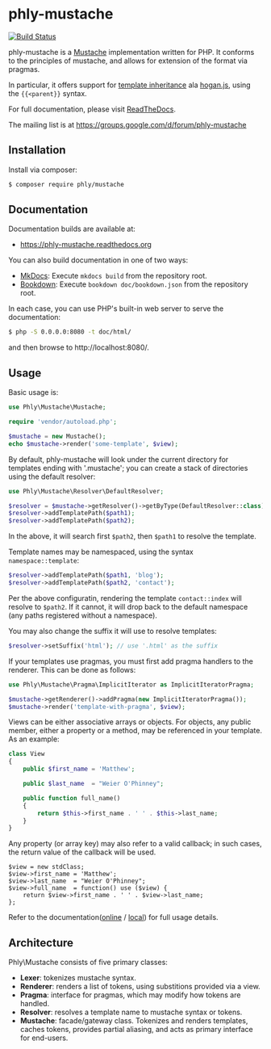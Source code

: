 # phly-mustache

[![Build Status](https://secure.travis-ci.org/phly/phly-mustache.png?branch=develop)](http://travis-ci.org/phly/phly-mustache)

phly-mustache is a [Mustache](http://mustache.github.com) implementation written
for PHP. It conforms to the principles of mustache, and allows for
extension of the format via pragmas.

In particular, it offers support for [template
inheritance](https://github.com/mustache/spec/pull/75) ala
[hogan.js](https://github.com/twitter/hogan.js), using the `{{<parent}}` syntax.

For full documentation, please visit 
[ReadTheDocs](http://phly-mustache.readthedocs.org/).

The mailing list is at https://groups.google.com/d/forum/phly-mustache

## Installation

Install via composer:

```bash
$ composer require phly/mustache
```

## Documentation

Documentation builds are available at:

- https://phly-mustache.readthedocs.org

You can also build documentation in one of two ways:

- [MkDocs](http://www.mkdocs.org): Execute `mkdocs build` from the repository
  root.
- [Bookdown](http://bookdown.io): Execute `bookdown doc/bookdown.json` from the
  repository root.

In each case, you can use PHP's built-in web server to serve the documentation:

```bash
$ php -S 0.0.0.0:8080 -t doc/html/
```

and then browse to http://localhost:8080/.

## Usage

Basic usage is:

```php
use Phly\Mustache\Mustache;

require 'vendor/autoload.php';

$mustache = new Mustache();
echo $mustache->render('some-template', $view);
```

By default, phly-mustache will look under the current directory for templates
ending with '.mustache'; you can create a stack of directories using the
default resolver:

```php
use Phly\Mustache\Resolver\DefaultResolver;

$resolver = $mustache->getResolver()->getByType(DefaultResolver::class);
$resolver->addTemplatePath($path1);
$resolver->addTemplatePath($path2);
```

In the above, it will search first `$path2`, then `$path1` to resolve the
template.

Template names may be namespaced, using the syntax `namespace::template`:

```php
$resolver->addTemplatePath($path1, 'blog');
$resolver->addTemplatePath($path2, 'contact');
```

Per the above configuratin, rendering the template `contact::index` will resolve
to `$path2`. If it cannot, it will drop back to the default namespace (any paths
registered without a namespace).

You may also change the suffix it will use to resolve templates:

```php
$resolver->setSuffix('html'); // use '.html' as the suffix
```

If your templates use pragmas, you must first add pragma handlers to the
renderer. This can be done as follows:

```php
use Phly\Mustache\Pragma\ImplicitIterator as ImplicitIteratorPragma;

$mustache->getRenderer()->addPragma(new ImplicitIteratorPragma());
$mustache->render('template-with-pragma', $view);
```

Views can be either associative arrays or objects. For objects, any public
member, either a property or a method, may be referenced in your template. As an
example:

```php
class View
{
    public $first_name = 'Matthew';

    public $last_name  = "Weier O'Phinney";

    public function full_name()
    {
        return $this->first_name . ' ' . $this->last_name;
    }
}
```

Any property (or array key) may also refer to a valid callback; in such cases,
the return value of the callback will be used.

```
$view = new stdClass;
$view->first_name = 'Matthew';
$view->last_name  = "Weier O'Phinney";
$view->full_name  = function() use ($view) {
    return $view->first_name . ' ' . $view->last_name;
};
```

Refer to the documentation([online](http://phly-mustache.readthedocs.org) /
[local](doc/book/)) for full usage details.

## Architecture

Phly\Mustache consists of five primary classes:

- **Lexer**: tokenizes mustache syntax.
- **Renderer**: renders a list of tokens, using substitions provided via a view.
- **Pragma**: interface for pragmas, which may modify how tokens are handled.
- **Resolver**: resolves a template name to mustache syntax or tokens.
- **Mustache**: facade/gateway class. Tokenizes and renders templates, caches
  tokens, provides partial aliasing, and acts as primary interface for
  end-users.
